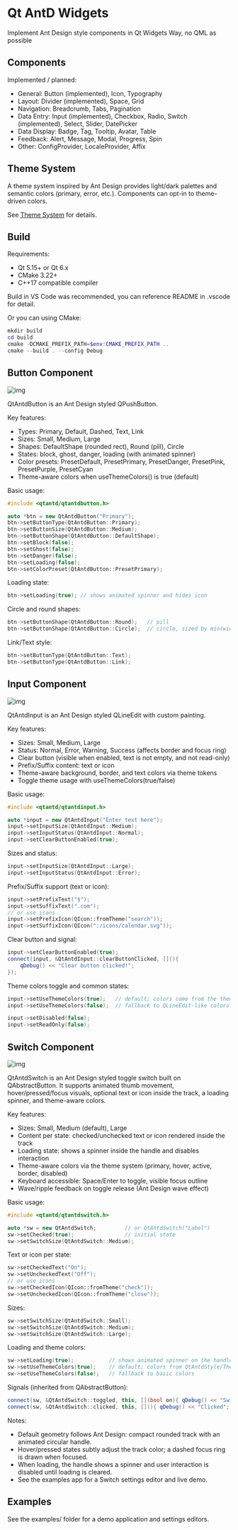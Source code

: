 # Qt AntD Widgets

Implement Ant Design style components in Qt Widgets Way, no QML as possible

## Components

Implemented / planned:

- General: Button (implemented), Icon, Typography
- Layout: Divider (implemented), Space, Grid
- Navigation: Breadcrumb, Tabs, Pagination
- Data Entry: Input (implemented), Checkbox, Radio, Switch (implemented), Select, Slider, DatePicker
- Data Display: Badge, Tag, Tooltip, Avatar, Table
- Feedback: Alert, Message, Modal, Progress, Spin
- Other: ConfigProvider, LocaleProvider, Affix

## Theme System

A theme system inspired by Ant Design provides light/dark palettes and semantic colors
(primary, error, etc.). Components can opt-in to theme-driven colors.

See [Theme System](./THEME_SYSTEM.md) for details.

## Build

Requirements:
- Qt 5.15+ or Qt 6.x
- CMake 3.22+
- C++17 compatible compiler

Build in VS Code was recommended, you can reference README in .vscode for detail.



Or you can using CMake:

```powershell
mkdir build
cd build
cmake -DCMAKE_PREFIX_PATH=$env:CMAKE_PREFIX_PATH ..
cmake --build . --config Debug
```

## Button Component
![img](README.assets/img_v3_02ph_2d4632ce-cee4-439d-8b4a-37a00f6ba17g.gif)

QtAntdButton is an Ant Design styled QPushButton.

Key features:
- Types: Primary, Default, Dashed, Text, Link
- Sizes: Small, Medium, Large
- Shapes: DefaultShape (rounded rect), Round (pill), Circle
- States: block, ghost, danger, loading (with animated spinner)
- Color presets: PresetDefault, PresetPrimary, PresetDanger, PresetPink, PresetPurple, PresetCyan
- Theme-aware colors when useThemeColors() is true (default)


Basic usage:

```cpp
#include <qtantd/qtantdbutton.h>

auto *btn = new QtAntdButton("Primary");
btn->setButtonType(QtAntdButton::Primary);
btn->setButtonSize(QtAntdButton::Medium);
btn->setButtonShape(QtAntdButton::DefaultShape);
btn->setBlock(false);
btn->setGhost(false);
btn->setDanger(false);
btn->setLoading(false);
btn->setColorPreset(QtAntdButton::PresetPrimary);
```

Loading state:

```cpp
btn->setLoading(true); // shows animated spinner and hides icon
```

Circle and round shapes:

```cpp
btn->setButtonShape(QtAntdButton::Round);   // pill
btn->setButtonShape(QtAntdButton::Circle);  // circle, sized by min(width,height)
```

Link/Text style:

```cpp
btn->setButtonType(QtAntdButton::Text);
btn->setButtonType(QtAntdButton::Link);
```

## Input Component

![img](README.assets/img_v3_02ph_054be728-cf55-4371-b106-ae7afadbf1fg.gif)


QtAntdInput is an Ant Design styled QLineEdit with custom painting.

Key features:
- Sizes: Small, Medium, Large
- Status: Normal, Error, Warning, Success (affects border and focus ring)
- Clear button (visible when enabled, text is not empty, and not read-only)
- Prefix/Suffix content: text or icon
- Theme-aware background, border, and text colors via theme tokens
- Toggle theme usage with useThemeColors(true/false)

Basic usage:

```cpp
#include <qtantd/qtantdinput.h>

auto *input = new QtAntdInput("Enter text here");
input->setInputSize(QtAntdInput::Medium);
input->setInputStatus(QtAntdInput::Normal);
input->setClearButtonEnabled(true);
```

Sizes and status:

```cpp
input->setInputSize(QtAntdInput::Large);
input->setInputStatus(QtAntdInput::Error);
```

Prefix/Suffix support (text or icon):

```cpp
input->setPrefixText("$");
input->setSuffixText(".com");
// or use icons
input->setPrefixIcon(QIcon::fromTheme("search"));
input->setSuffixIcon(QIcon(":/icons/calendar.svg"));
```

Clear button and signal:

```cpp
input->setClearButtonEnabled(true);
connect(input, &QtAntdInput::clearButtonClicked, [](){
    qDebug() << "Clear button clicked!";
});
```

Theme colors toggle and common states:

```cpp
input->setUseThemeColors(true);   // default; colors come from the theme
input->setUseThemeColors(false);  // fallback to QLineEdit-like colors

input->setDisabled(false);
input->setReadOnly(false);
```

## Switch Component

![img](README.assets/img_v3_02pi_add8b884-8141-4664-932b-d5fdbc8d427g.gif)

QtAntdSwitch is an Ant Design styled toggle switch built on QAbstractButton.
It supports animated thumb movement, hover/pressed/focus visuals, optional text or icon inside the track, a loading spinner, and theme-aware colors.

Key features:
- Sizes: Small, Medium (default), Large
- Content per state: checked/unchecked text or icon rendered inside the track
- Loading state: shows a spinner inside the handle and disables interaction
- Theme-aware colors via the theme system (primary, hover, active, border, disabled)
- Keyboard accessible: Space/Enter to toggle, visible focus outline
- Wave/ripple feedback on toggle release (Ant Design wave effect)

Basic usage:

```cpp
#include <qtantd/qtantdswitch.h>

auto *sw = new QtAntdSwitch;         // or QtAntdSwitch("Label")
sw->setChecked(true);                // initial state
sw->setSwitchSize(QtAntdSwitch::Medium);
```

Text or icon per state:

```cpp
sw->setCheckedText("On");
sw->setUncheckedText("Off");
// or use icons
sw->setCheckedIcon(QIcon::fromTheme("check"));
sw->setUncheckedIcon(QIcon::fromTheme("close"));
```

Sizes:

```cpp
sw->setSwitchSize(QtAntdSwitch::Small);
sw->setSwitchSize(QtAntdSwitch::Medium);
sw->setSwitchSize(QtAntdSwitch::Large);
```

Loading and theme colors:

```cpp
sw->setLoading(true);           // shows animated spinner on the handle and disables the switch
sw->setUseThemeColors(true);    // default; colors from QtAntdStyle/Theme
sw->setUseThemeColors(false);   // fallback to basic colors
```

Signals (inherited from QAbstractButton):

```cpp
connect(sw, &QtAntdSwitch::toggled, this, [](bool on){ qDebug() << "Switch:" << on; });
connect(sw, &QtAntdSwitch::clicked, this, [](){ qDebug() << "Clicked"; });
```

Notes:
- Default geometry follows Ant Design: compact rounded track with an animated circular handle.
- Hover/pressed states subtly adjust the track color; a dashed focus ring is drawn when focused.
- When loading, the handle shows a spinner and user interaction is disabled until loading is cleared.
- See the examples app for a Switch settings editor and live demo.

## Examples

See the examples/ folder for a demo application and settings editors.